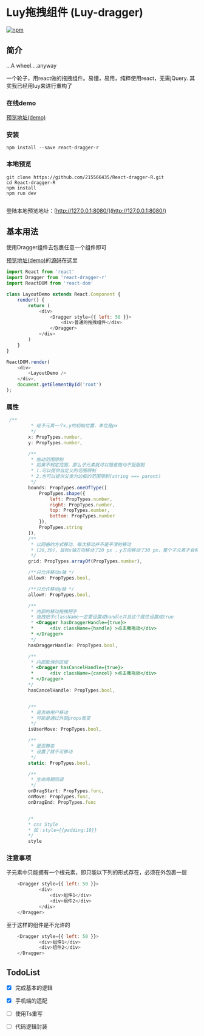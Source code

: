 # Luy拖拽组件 (Luy-dragger)

[![npm](https://img.shields.io/badge/npm-0.0.13-green.svg)](https://www.npmjs.com/package/luy-dragger)

简介
----
...A wheel....anyway

一个轮子，用react做的拖拽组件。易懂，易用，纯粹使用react，无需jQuery.
其实我已经用luy来进行重构了

### 在线demo
[预览地址(demo)](http://htmlpreview.github.io/?https://github.com/215566435/React-dragger-R/blob/master/build/index.html)

###  安装
```
npm install --save react-dragger-r
```

### 本地预览
```
git clone https://github.com/215566435/React-dragger-R.git
cd React-dragger-R
npm install
npm run dev


```
登陆本地预览地址：[http://127.0.0.1:8080/](http://127.0.0.1:8080/)



基本用法
----
使用Dragger组件去包裹任意一个组件即可

[预览地址(demo)](http://htmlpreview.github.io/?https://github.com/215566435/React-dragger-R/blob/master/build/index.html)的[源码](https://github.com/215566435/React-dragger-R/blob/master/app/src/App.js)在这里

````javascript
import React from 'react'
import Dragger from 'react-dragger-r'
import ReactDOM from 'react-dom'

class LayoutDemo extends React.Component {
    render() {
        return (
            <div>
                <Dragger style={{ left: 50 }}>
                    <div>普通的拖拽组件</div>
                </Dragger>
            </div>
        )
    }
}

ReactDOM.render(
    <div>
        <LayoutDemo />
    </div>,
    document.getElementById('root')
);

````

### 属性
````javascript
 /**
         * 给予元素一个x,y的初始位置，单位是px
         */
        x: PropTypes.number,
        y: PropTypes.number,

        /**
         * 拖动范围限制
         * 如果不规定范围，那么子元素就可以随意拖动不受限制
         * 1.可以提供自定义的范围限制
         * 2.也可以提供父类为边框的范围限制(string === parent)
         */
        bounds: PropTypes.oneOfType([
            PropTypes.shape({
                left: PropTypes.number,
                right: PropTypes.number,
                top: PropTypes.number,
                bottom: PropTypes.number
            }),
            PropTypes.string
        ]),
        /**
         * 以网格的方式移动，每次移动并不是平滑的移动
         * [20,30]，鼠标x轴方向移动了20 px ，y方向移动了30 px，整个子元素才会移动
         */
        grid: PropTypes.arrayOf(PropTypes.number),

        /**只允许移动x轴 */
        allowX: PropTypes.bool,

        /**只允许移动y轴 */
        allowY: PropTypes.bool,

        /**
         * 内部的移动拖拽把手
         * 拖拽把手className一定要设置成handle并且这个属性设置成true
         * <Dragger hasDraggerHandle={true}>
         *      <div className={handle} >点击我拖动</div>
         * </Dragger>
         */
        hasDraggerHandle: PropTypes.bool,

        /**
         * 内部取消的区域 
         * <Dragger hasCancelHandle={true}>
         *      <div className={cancel} >点击我拖动</div>
         * </Dragger>
        */
        hasCancelHandle: PropTypes.bool,


        /**
         * 是否由用户移动
         * 可能是通过外部props改变
         */
        isUserMove: PropTypes.bool,

        /**
         * 是否静态
         * 设置了就不可移动
         */
        static: PropTypes.bool,

        /**
         * 生命周期回调
         */
        onDragStart: PropTypes.func,
        onMove: PropTypes.func,
        onDragEnd: PropTypes.func


        /*
        * css Style
        * 如：style={{padding:10}}
        */
        style
````

### 注意事项
子元素中只能拥有一个根元素，即只能以下列的形式存在，必须在外包裹一层
````javascript
    <Dragger style={{ left: 50 }}>
            <div>
                <div>组件1</div>
                <div>组件2</div>
            </div>
    </Dragger>
````

至于这样的组件是不允许的

````javascript
    <Dragger style={{ left: 50 }}>
            <div>组件1</div>
            <div>组件2</div>
    </Dragger>
````




TodoList
----

- [x] 完成基本的逻辑
- [x] 手机端的适配
- [ ] 使用Ts重写
- [ ] 代码逻辑封装


